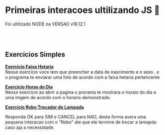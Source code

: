 <h1>Primeiras interacoes ultilizando JS 🤖</h1>
<p>Foi ultilizado NODE na VERSAO v18.12.1</p>
<br><br>
<h2>Exercicios Simples</h2>
<p><strong><a
            href="http://portoheitor.github.io/primeirasInteracoes/ExerciciosSimples/FaixaHetaria/index.html">Exercicio
            Faixa Hetaria</a></strong> <br>
    Nesse exercicio voce tem que preencher a data de nascimento e o sexo , e o programa te enviarar uma foto de acordo
    com a faixa hetaria pertencente </p>
<p><strong><a href="http://portoheitor.github.io/primeirasInteracoes/ExerciciosSimples/HorasDoDia/index.html">Exercicio
            Horas do Dia</a></strong> <br>
    Nesse exercicio ao abrir a pagina o prorama te mostrara o horaio do dia e uma imgem de acordo com o horario
    demonstrado.</p>
<p><strong><a
            href="http://portoheitor.github.io/primeirasInteracoes/ExerciciosSimples/roboTrocadorDeLampadas/index.html">Exercicio
            Robo Trocador de Lampada</a></strong> <br>
<p>Responda OK para SIM e CANCEL para NAO, desta forma avera uma pequena interacao com o "Robo" ate que ele termine de
    trocar a lamapda caso aja a necessidade.</p>


